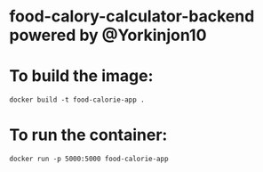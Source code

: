 # food-calory-calculator-backend powered by @Yorkinjon10

# To build the image:

```docker build -t food-calorie-app .```

# To run the container:
```docker run -p 5000:5000 food-calorie-app```
